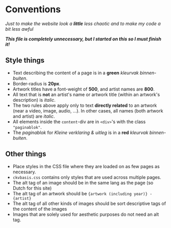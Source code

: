 # Conventions  

*Just to make the website look a **little** less chaotic and to make my code a bit less awful* 

***This file is completely unnecessary, but I started on this so I must finish it!***

## Style things

- Text describing the content of a page is in a **green** *kleurvak binnen-buiten*.  
- Border-radius is **20px**.  
- Artwork titles have a font-weight of **500**, and artist names are **800**.  
- All text that is **not** an artist's name or artwork title (within an artwork's description) is *italic*.  
- The two rules above apply only to text **directly related** to an artwork (near a video, image, audio, ...). In other cases, all names (both artwork and artist) are *italic*.  
- All elements inside the `content`-div are in `<div>`'s with the class `"paginablok"`.  
- The *paginablok* for *Kleine verklaring & uitleg* is in a **red** *kleurvak binnen-buiten*.  

## Other things
- Place styles in the CSS file where they are loaded on as few pages as necessary.  
- `ckvbasis.css` contains only styles that are used across multiple pages.  
- The alt tag of an image should be in the same lang as the page (so Dutch for this site)
- The alt tag of an artwork should be `{artwork (including year)} - {artist}`
- The alt tag of all other kinds of images should be sort descriptive tags of the content of the images
- Images that are solely used for aesthetic purposes do not need an alt tag.
